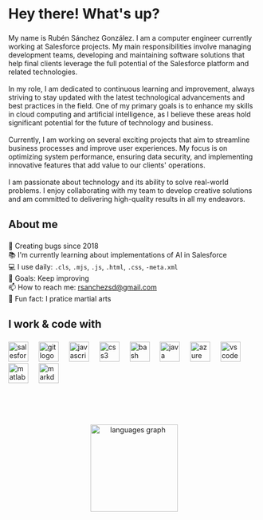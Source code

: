 <h1 align="left">Hey there! What's up?</h1>

###

<p align="left">My name is Rubén Sánchez González. I am a computer engineer currently working at Salesforce projects. My main responsibilities involve managing development teams, developing and maintaining software solutions that help final clients leverage the full potential of the Salesforce platform and related technologies.<br><br>In my role, I am dedicated to continuous learning and improvement, always striving to stay updated with the latest technological advancements and best practices in the field. One of my primary goals is to enhance my skills in cloud computing and artificial intelligence, as I believe these areas hold significant potential for the future of technology and business.<br><br>Currently, I am working on several exciting projects that aim to streamline business processes and improve user experiences. My focus is on optimizing system performance, ensuring data security, and implementing innovative features that add value to our clients' operations.<br><br>I am passionate about technology and its ability to solve real-world problems. I enjoy collaborating with my team to develop creative solutions and am committed to delivering high-quality results in all my endeavors.</p>

###

<h2 align="left">About me</h2>

###

👾 Creating bugs since 2018<br>
📚 I'm currently learning about implementations of AI in Salesforce<br>
💻 I use daily: `.cls`, `.mjs`, `.js`, `.html`, `.css`, `-meta.xml` <br>
🎯 Goals: Keep improving<br>
📫 How to reach me: <a href="mailto:rsanchezsd@gmail.com">rsanchezsd@gmail.com</a><br>
🎲 Fun fact: I pratice martial arts

###

<h2 align="left">I work & code with</h2>

###

<div align="left">
  <img src="https://cdn.jsdelivr.net/gh/devicons/devicon/icons/salesforce/salesforce-original.svg" height="40" alt="salesforce logo"  />
  <img width="13" />
  <img src="https://cdn.jsdelivr.net/gh/devicons/devicon/icons/git/git-original.svg" height="40" alt="git logo"  />
  <img width="13" />
  <img src="https://cdn.jsdelivr.net/gh/devicons/devicon/icons/javascript/javascript-original.svg" height="40" alt="javascript logo"  />
  <img width="13" />
  <img src="https://cdn.jsdelivr.net/gh/devicons/devicon/icons/css3/css3-original.svg" height="40" alt="css3 logo"  />
  <img width="13" />
  <img src="https://cdn.jsdelivr.net/gh/devicons/devicon/icons/bash/bash-original.svg" height="40" alt="bash logo"  />
  <img width="13" />
  <img src="https://cdn.jsdelivr.net/gh/devicons/devicon/icons/java/java-original.svg" height="40" alt="java logo"  />
  <img width="13" />
  <img src="https://cdn.jsdelivr.net/gh/devicons/devicon/icons/azure/azure-original.svg" height="40" alt="azure logo"  />
  <img width="13" />
  <img src="https://cdn.jsdelivr.net/gh/devicons/devicon/icons/vscode/vscode-original.svg" height="40" alt="vscode logo"  />
  <img width="13" />
  <img src="https://cdn.jsdelivr.net/gh/devicons/devicon/icons/matlab/matlab-original.svg" height="40" alt="matlab logo"  />
  <img width="13" />
  <img src="https://cdn.jsdelivr.net/gh/devicons/devicon/icons/markdown/markdown-original.svg" height="40" alt="markdown logo"  />
</div>

###

<br>
<br>

###

<div align="center">
  <img src="https://github-readme-stats.vercel.app/api/top-langs?username=rubnsanchz&locale=en&hide_title=false&layout=compact&card_width=320&show_icons=true&langs_count=5&theme=gotham&hide_border=false" height="175" alt="languages graph"  />
</div>


###
